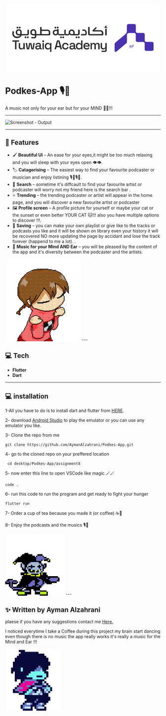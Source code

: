 <img src = "assets/github_images/Tuwaiq.png" alt = "Tuwaiq - Output">

#  Podkes-App 🎙️🎵

A music not only for your ear but for your MIND 🧠🤯!!!



---

<img src = "assets/github_images/podcast.gif" alt = "Screenshot - Output" width = "30%" height ="30%">

---

## 📱 Features


- 🖌️ **Beautiful UI** – An ease for your eyes,it might be too much relaxing and you will sleep with your eyes open 👁️👁️.
- 🏷️ **Catagorising** – The easiest way to find your favourite podcaster or musician and enjoy listining 🎙️🎵🎙️🎵.
- 🔎 **Search** – sometime it's diffcault to find your favourite artist or podcaster will worry not my friend here is the search bar .
- ⭐ **Trending** – the trending podcaster or artist will appear in the home page, and you will discover a new favourite artist or podcaster
- 🖼️ **Profile screen** – A profile picture for yourself or maybe your cat or the sunset or even better YOUR CAT 🐱!!! also you have multiple options to discover !!!.
- 💾 **Saving** – you can make your own playlist or give like to the tracks or podcasts you like and it will be shown on library even your history it will be recovered NO more updating the page by accidant and lose the track forever (happend to me a lot).
. 
- 🧾 **Music for your Mind AND Ear** – you will be pleased by the content of the app and it's diversity between the podcaster and the artists.

<img src = "assets/github_images/yume_dance.gif" alt = "yumme - gif"> 
---

## 💻 Tech

- **Flutter** 
- **Dart**
 

---
## 💻 installation

1-All you have to do is to install dart and flutter from [HERE](https://dart.dev/get-dart).

2- download [Android Studio](https://developer.android.com/studio?hl=ar) to play the emulator or you can use any emulator you like.

3-  Clone the repo from me
```
git clone https://github.com/AymanAlzahrani/Podkes-App.git
 ```


4- go to the cloned repo on your preffered location
```
 cd desktop/Podkes-App/assignment8
```
5- now enter this line to open VSCode like magic 🪄🪄
```
code .
```

6- run this code to run the program and get ready to fight your hunger

```
flutter run
```

7- Order a cup of tea because you made it (or coffee) ☕🍵  

8- Enjoy the podcasts and the musics 🎙️🎵

<img src = "assets/github_images/jevil_dance.gif" alt = "jevil - gif"> 
---

## ✨ Written by Ayman Alzahrani

plaese if you have any suggestions contact me <a href="mailto:aymangormallah@gmail.com">Here.</a>

I noticed everytime I take a Coffee during this project my brain start dancing even though there is no music the app really works it's really a music for the Mind and Ear !!!

<img src = "assets/github_images/kris_dance.gif" alt = "kris - gif"> 


